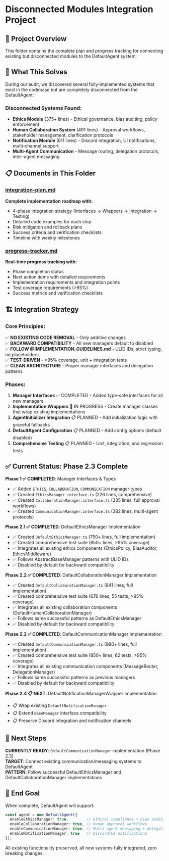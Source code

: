 # Disconnected Modules Integration Project

## 🎯 **Project Overview**

This folder contains the complete plan and progress tracking for connecting existing but disconnected modules to the DefaultAgent system.

## 📁 **What This Solves**

During our audit, we discovered several fully-implemented systems that exist in the codebase but are completely disconnected from the DefaultAgent:

### **Disconnected Systems Found**:
- **Ethics Module** (375+ lines) - Ethical governance, bias auditing, policy enforcement
- **Human Collaboration System** (491 lines) - Approval workflows, stakeholder management, clarification protocols  
- **Notification Module** (611 lines) - Discord integration, UI notifications, multi-channel support
- **Multi-Agent Communication** - Message routing, delegation protocols, inter-agent messaging

## 📋 **Documents in This Folder**

### **[integration-plan.md](./integration-plan.md)**
**Complete implementation roadmap with:**
- 4-phase integration strategy (Interfaces → Wrappers → Integration → Testing)
- Detailed code examples for each step
- Risk mitigation and rollback plans
- Success criteria and verification checklists
- Timeline with weekly milestones

### **[progress-tracker.md](./progress-tracker.md)**
**Real-time progress tracking with:**
- Phase completion status
- Next action items with detailed requirements
- Implementation requirements and integration points
- Test coverage requirements (>95%)
- Success metrics and verification checklists

## 🏗️ **Integration Strategy**

### **Core Principles**:
✅ **NO EXISTING CODE REMOVAL** - Only additive changes  
✅ **BACKWARD COMPATIBILITY** - All new managers default to disabled  
✅ **FOLLOW @IMPLEMENTATION_GUIDELINES.md** - ULID IDs, strict typing, no placeholders  
✅ **TEST-DRIVEN** - >95% coverage, unit + integration tests  
✅ **CLEAN ARCHITECTURE** - Proper manager interfaces and delegation patterns

### **Phases**:
1. **Manager Interfaces** ✅ COMPLETED - Added type-safe interfaces for all new managers
2. **Implementation Wrappers** 🚧 IN PROGRESS - Create manager classes that wrap existing implementations  
3. **AgentInitializer Integration** 📋 PLANNED - Add initialization logic with graceful fallbacks
4. **DefaultAgent Configuration** 📋 PLANNED - Add config options (default disabled)
5. **Comprehensive Testing** 📋 PLANNED - Unit, integration, and regression tests

## ✅ **Current Status: Phase 2.3 Complete**

**Phase 1 ✅ COMPLETED**: Manager Interfaces & Types
- ✅ Added `ETHICS`, `COLLABORATION`, `COMMUNICATION` manager types
- ✅ Created `EthicsManager.interface.ts` (226 lines, comprehensive)
- ✅ Created `CollaborationManager.interface.ts` (335 lines, full approval workflows)  
- ✅ Created `CommunicationManager.interface.ts` (382 lines, multi-agent protocols)

**Phase 2.1 ✅ COMPLETED**: DefaultEthicsManager Implementation
- ✅ Created `DefaultEthicsManager.ts` (750+ lines, full implementation)
- ✅ Created comprehensive test suite (850+ lines, >95% coverage)
- ✅ Integrates all existing ethics components (EthicsPolicy, BiasAuditor, EthicsMiddleware)
- ✅ Follows AbstractBaseManager patterns with ULID IDs
- ✅ Disabled by default for backward compatibility

**Phase 2.2 ✅ COMPLETED**: DefaultCollaborationManager Implementation
- ✅ Created `DefaultCollaborationManager.ts` (841 lines, full implementation)
- ✅ Created comprehensive test suite (676 lines, 55 tests, >95% coverage)
- ✅ Integrates all existing collaboration components (DefaultHumanCollaborationManager)
- ✅ Follows same successful patterns as DefaultEthicsManager
- ✅ Disabled by default for backward compatibility

**Phase 2.3 ✅ COMPLETED**: DefaultCommunicationManager Implementation
- ✅ Created `DefaultCommunicationManager.ts` (980+ lines, full implementation)
- ✅ Created comprehensive test suite (850+ lines, 62 tests, >95% coverage)
- ✅ Integrates all existing communication components (MessageRouter, DelegationManager)
- ✅ Follows same successful patterns as previous managers
- ✅ Disabled by default for backward compatibility

**Phase 2.4 📋 NEXT**: DefaultNotificationManagerWrapper Implementation
- 📋 Wrap existing `DefaultNotificationManager`
- 📋 Extend `BaseManager` interface compatibility
- 📋 Preserve Discord integration and notification channels

## 🚀 **Next Steps**

**CURRENTLY READY**: `DefaultCommunicationManager` implementation (Phase 2.3)  
**TARGET**: Connect existing communication/messaging systems to DefaultAgent  
**PATTERN**: Follow successful DefaultEthicsManager and DefaultCollaborationManager implementations

## 🎯 **End Goal**

When complete, DefaultAgent will support:
```typescript
const agent = new DefaultAgent({
  enableEthicsManager: true,        // Ethical compliance + bias auditing
  enableCollaborationManager: true, // Human approval workflows  
  enableCommunicationManager: true, // Multi-agent messaging + delegation
  enableNotificationManager: true   // Discord/UI notifications
});
```

All existing functionality preserved, all new systems fully integrated, zero breaking changes. 